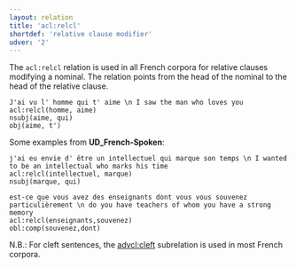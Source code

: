 ```yaml
---
layout: relation
title: 'acl:relcl'
shortdef: 'relative clause modifier'
udver: '2'
---
```


The `acl:relcl` relation is used in all French corpora for relative clauses modifying
a nominal. The relation points from the head of the nominal to the
head of the relative clause.

~~~ sdparse
J'ai vu l' homme qui t' aime \n I saw the man who loves you
acl:relcl(homme, aime)
nsubj(aime, qui)
obj(aime, t')
~~~

Some examples from **UD_French-Spoken**:

~~~ sdparse
j'ai eu envie d' être un intellectuel qui marque son temps \n I wanted to be an intellectual who marks his time
acl:relcl(intellectuel, marque)
nsubj(marque, qui)
~~~

~~~ sdparse
est-ce que vous avez des enseignants dont vous vous souvenez particulièrement \n do you have teachers of whom you have a strong memory
acl:relcl(enseignants,souvenez)
obl:comp(souvenez,dont)
~~~

N.B.: For cleft sentences, the [advcl:cleft]() subrelation is used in most French corpora.
<!-- Interlanguage links updated St lis 3 20:58:33 CET 2021 -->
